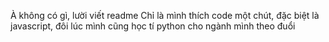 
À không có gì, lười viết readme
Chỉ là mình thích code một chút, đặc biệt là javascript, đôi lúc mình cũng học tí python cho ngành mình theo đuổi
